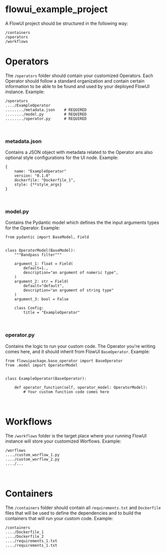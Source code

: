 # flowui_example_project
A FlowUI project should be structured in the following way:
```
/containers
/operators
/workflows
```


# Operators
The `/operators` folder should contain your customized Operators. Each Operator should follow a standard organization and contain certain information to be able to be found and used by your deployed FlowUI instance. Example:
```
/operators
..../ExampleOperator
......../metadata.json    # REQUIRED
......../model.py         # REQUIRED
......../operator.py      # REQUIRED
```
<br>

### metadata.json
Contains a JSON object with metadata related to the Operator ans also optional style configurations for the UI node. Example:
```
{
    name: "ExampleOperator"
    version: "0.1.0"
    dockerfile: "Dockerfile_1",
    style: {**style_args}
}
```
<br>

### model.py
Contains the Pydantic model which defines the the input arguments types for the Operator. Example:
```
from pydantic import BaseModel, Field


class OperatorModel(BaseModel):
    """Bandpass filter"""

    argument_1: float = Field(
        default=1.,
        description="an argument of numeric type",
    )
    argument_2: str = Field(
        default="default",
        description="an argument of string type"
    )
    argument_3: bool = False

    class Config:
        title = "ExampleOperator"
```
<br>

### operator.py
Contains the logic to run your custom code. The Operator you're writing comes here, and it should inherit from FlowUI `BaseOperator`. Example:
```
from flowuipackage.base_operator import BaseOperator
from .model import OperatorModel


class ExampleOperator(BaseOperator):

    def operator_function(self, operator_model: OperatorModel):
        # Your custom function code comes here
```
<br>


# Workflows
The `/workflows` folder is the target place where your running FlowUI instance will store your customized Worflows. Example:
```
/worflows
..../custom_worflow_1.py
..../custom_worflow_2.py
..../...
```
<br>

# Containers
The `/containers` folder should contain all `requirements.txt` and `Dockerfile` files that will be used to define the dependencies and to build the containers that will run your custom code. Example:

```
/containers
..../Dockerfile_1
..../Dockerfile_2
..../requirements_1.txt
..../requirements_1.txt
```